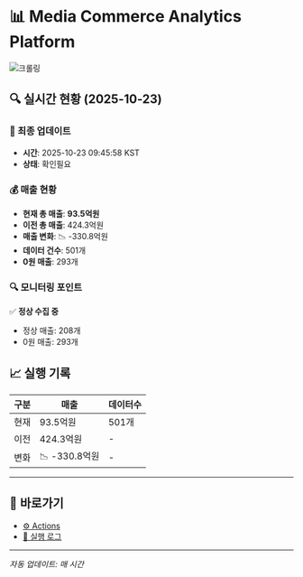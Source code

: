 # 📊 Media Commerce Analytics Platform

![크롤링](https://img.shields.io/badge/크롤링-확인필요-orange)

## 🔍 실시간 현황 (2025-10-23)

### 📍 최종 업데이트
- **시간**: 2025-10-23 09:45:58 KST
- **상태**: 확인필요

### 💰 매출 현황
- **현재 총 매출**: **93.5억원**
- **이전 총 매출**: 424.3억원
- **매출 변화**: 📉 -330.8억원
- **데이터 건수**: 501개
- **0원 매출**: 293개

### 🔍 모니터링 포인트

✅ **정상 수집 중**
- 정상 매출: 208개
- 0원 매출: 293개


## 📈 실행 기록

| 구분 | 매출 | 데이터수 |
|------|------|----------|
| 현재 | 93.5억원 | 501개 |
| 이전 | 424.3억원 | - |
| 변화 | 📉 -330.8억원 | - |

---

## 🔗 바로가기

- [⚙️ Actions](../../actions)
- [📝 실행 로그](../../actions/workflows/daily_scraping.yml)

---

*자동 업데이트: 매 시간*
